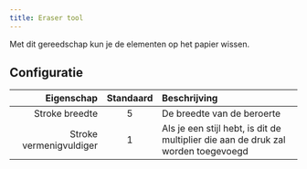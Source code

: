 ```yaml
---
title: Eraser tool
---
```


Met dit gereedschap kun je de elementen op het papier wissen.

## Configuratie

|              Eigenschap | Standaard | Beschrijving                                                                      |
| ----------------------: | :-------: | :-------------------------------------------------------------------------------- |
|          Stroke breedte |     5     | De breedte van de beroerte                                                        |
| Stroke vermenigvuldiger |     1     | Als je een stijl hebt, is dit de multiplier die aan de druk zal worden toegevoegd |
